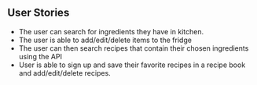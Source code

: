 ## User Stories

- The user can search for ingredients they have in kitchen.
- The user is able to add/edit/delete items to the fridge
- The user can then search recipes that contain their chosen ingredients using the API
- User is able to sign up and save their favorite recipes in a recipe book and add/edit/delete recipes.

